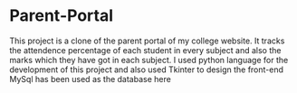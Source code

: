 # Parent-Portal
This project is a clone of the parent portal of my college website.
It tracks the attendence percentage of each student in every subject and also the marks which they have got in each subject.
I used python language for the development of this project and also used Tkinter to design the front-end
MySql has been used as the database here
